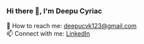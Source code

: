 ### Hi there 👋, I'm Deepu Cyriac

<!--
**deepu-cyriac/deepu-cyriac** is a ✨ _special_ ✨ repository because its `README.md` (this file) appears on your GitHub profile.

Here are some ideas to get you started:

- 🔭 I’m currently working on ...
- 🌱 I’m currently learning ...
- 👯 I’m looking to collaborate on ...
- 🤔 I’m looking for help with ...
- 💬 Ask me about ...
- 📫 How to reach me: ...
- 😄 Pronouns: ...
- ⚡ Fun fact: ...
-->
💬 How to reach me: <a href="deepucvk123@gmail.com">deepucvk123@gmail.com</a><br>
📫 Connect with me: <a href="https://www.linkedin.com/in/deepu-cyriac-380573160">LinkedIn</a><br>

